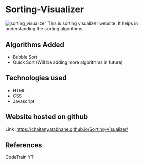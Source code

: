 # Sorting-Visualizer
![sorting_visualizer](https://user-images.githubusercontent.com/71386171/177007941-91557f67-f3ad-4a9f-9b5f-ccb931abfd81.png)
This is sorting visualizer website. It helps in understanding the sorting algorithms.

## Algorithms Added
- Bubble Sort
- Quick Sort
(Will be adding more algorithms in future)

## Technologies used
- HTML
- CSS
- Javascript

## Website hosted on github
Link :https://chaitanyatabhane.github.io/Sorting-Visualizer/

## References
CodeTrain YT



